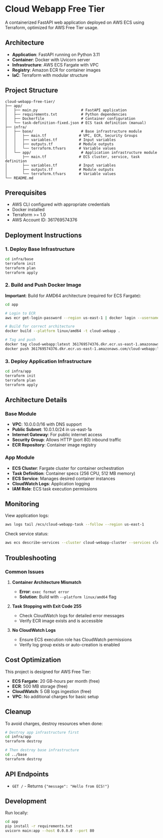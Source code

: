 # Cloud Webapp Free Tier

A containerized FastAPI web application deployed on AWS ECS using Terraform, optimized for AWS Free Tier usage.

## Architecture

- **Application**: FastAPI running on Python 3.11
- **Container**: Docker with Uvicorn server
- **Infrastructure**: AWS ECS Fargate with VPC
- **Registry**: Amazon ECR for container images
- **IaC**: Terraform with modular structure

## Project Structure

```
cloud-webapp-free-tier/
├── app/
│   ├── main.py                    # FastAPI application
│   ├── requirements.txt           # Python dependencies  
│   ├── Dockerfile                 # Container configuration
│   └── task-definition-fixed.json # ECS task definition (manual)
├── infra/
│   ├── base/                      # Base infrastructure module
│   │   ├── main.tf               # VPC, ECR, Security Groups
│   │   ├── variables.tf          # Input variables
│   │   ├── outputs.tf            # Module outputs
│   │   └── terraform.tfvars      # Variable values
│   └── app/                       # Application infrastructure module
│       ├── main.tf               # ECS cluster, service, task definition
│       ├── variables.tf          # Input variables  
│       ├── outputs.tf            # Module outputs
│       └── terraform.tfvars      # Variable values
└── README.md
```

## Prerequisites

- AWS CLI configured with appropriate credentials
- Docker installed
- Terraform >= 1.0
- AWS Account ID: 361769574376

## Deployment Instructions

### 1. Deploy Base Infrastructure

```bash
cd infra/base
terraform init
terraform plan
terraform apply
```

### 2. Build and Push Docker Image

**Important**: Build for AMD64 architecture (required for ECS Fargate):

```bash
cd app

# Login to ECR
aws ecr get-login-password --region us-east-1 | docker login --username AWS --password-stdin 361769574376.dkr.ecr.us-east-1.amazonaws.com

# Build for correct architecture
docker build --platform linux/amd64 -t cloud-webapp .

# Tag and push
docker tag cloud-webapp:latest 361769574376.dkr.ecr.us-east-1.amazonaws.com/cloud-webapp:latest
docker push 361769574376.dkr.ecr.us-east-1.amazonaws.com/cloud-webapp:latest
```

### 3. Deploy Application Infrastructure

```bash
cd infra/app
terraform init
terraform plan
terraform apply
```

## Architecture Details

### Base Module
- **VPC**: 10.0.0.0/16 with DNS support
- **Public Subnet**: 10.0.1.0/24 in us-east-1a
- **Internet Gateway**: For public internet access
- **Security Group**: Allows HTTP (port 80) inbound traffic
- **ECR Repository**: Container image registry

### App Module  
- **ECS Cluster**: Fargate cluster for container orchestration
- **Task Definition**: Container specs (256 CPU, 512 MB memory)
- **ECS Service**: Manages desired container instances
- **CloudWatch Logs**: Application logging
- **IAM Role**: ECS task execution permissions

## Monitoring

View application logs:
```bash
aws logs tail /ecs/cloud-webapp-task --follow --region us-east-1
```

Check service status:
```bash
aws ecs describe-services --cluster cloud-webapp-cluster --services cloud-webapp-service --region us-east-1
```

## Troubleshooting

### Common Issues

1. **Container Architecture Mismatch**
   - **Error**: `exec format error`
   - **Solution**: Build with `--platform linux/amd64` flag

2. **Task Stopping with Exit Code 255**
   - Check CloudWatch logs for detailed error messages
   - Verify ECR image exists and is accessible

3. **No CloudWatch Logs**
   - Ensure ECS execution role has CloudWatch permissions
   - Verify log group exists or auto-creation is enabled

## Cost Optimization

This project is designed for AWS Free Tier:
- **ECS Fargate**: 20 GB-hours per month (free)
- **ECR**: 500 MB storage (free)
- **CloudWatch**: 5 GB logs ingestion (free)
- **VPC**: No additional charges for basic setup

## Cleanup

To avoid charges, destroy resources when done:

```bash
# Destroy app infrastructure first
cd infra/app
terraform destroy

# Then destroy base infrastructure
cd ../base
terraform destroy
```

## API Endpoints

- `GET /` - Returns `{"message": "Hello from ECS!"}`

## Development

Run locally:
```bash
cd app
pip install -r requirements.txt
uvicorn main:app --host 0.0.0.0 --port 80
```

